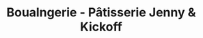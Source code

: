 ---
title: "Boualngerie - Pâtisserie Jenny & Kickoff"
url: /drusenheim/boualngerie-patisserie-jenny-et-kickoff/
shop: boulangerie
---